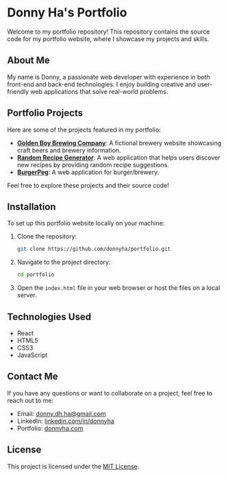 # Donny Ha's Portfolio

Welcome to my portfolio repository! This repository contains the source code for my portfolio website, where I showcase my projects and skills.

## About Me

My name is Donny, a passionate web developer with experience in both front-end and back-end technologies. I enjoy building creative and user-friendly web applications that solve real-world problems.

## Portfolio Projects

Here are some of the projects featured in my portfolio:

- **[Golden Boy Brewing Company](https://github.com/donnyha/golden-boy-brewing-company)**: A fictional brewery website showcasing craft beers and brewery information.
- **[Random Recipe Generator](https://github.com/donnyha/random-recipe-generator)**: A web application that helps users discover new recipes by providing random recipe suggestions.
- **[BurgerPeg](https://github.com/donnyha/burgerpeg)**: A web application for burger/brewery.

Feel free to explore these projects and their source code!

## Installation

To set up this portfolio website locally on your machine:

1. Clone the repository:

   ```bash
   git clone https://github.com/donnyha/portfolio.git
   ```

2. Navigate to the project directory:

   ```bash
   cd portfolio
   ```

3. Open the `index.html` file in your web browser or host the files on a local server.

## Technologies Used

- React
- HTML5
- CSS3
- JavaScript

## Contact Me

If you have any questions or want to collaborate on a project, feel free to reach out to me:

- Email: donny.dh.ha@gmail.com
- LinkedIn: [linkedin.com/in/donnyha](https://linkedin.com/in/donnyha)
- Portfolio: [donnyha.com](https://donnyha.com)

## License

This project is licensed under the [MIT License](LICENSE).
